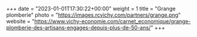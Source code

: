 +++
date = "2023-01-01T17:30:22+00:00"
weight = 1
title = "Grange plomberie"
photo = "https://images.rcvichy.com/partners/grange.png"
website = "https://www.vichy-economie.com/carnet_economique/grange-plomberie-des-artisans-engages-depuis-plus-de-50-ans/"
+++